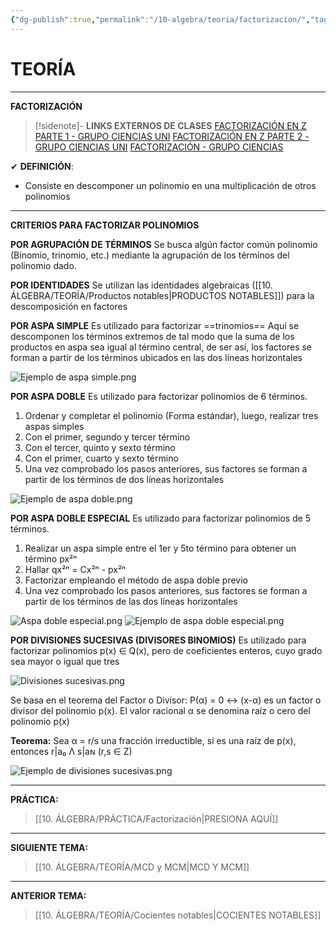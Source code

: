 ```yaml
---
{"dg-publish":true,"permalink":"/10-algebra/teoria/factorizacion/","tags":["Álgebra","Teoría"]}
---
```


# TEORÍA
---
**FACTORIZACIÓN** 

>[!sidenote]- **LINKS EXTERNOS DE CLASES** 
>[FACTORIZACIÓN EN Z PARTE 1 - GRUPO CIENCIAS UNI](https://youtu.be/IWyZlsd-ZlU?si=3w4MSb5ERutiWYYS) 
>[FACTORIZACIÓN EN Z PARTE 2 - GRUPO CIENCIAS UNI](https://youtu.be/tlHmuvwXLCE?si=meCIHjuFux1-Qjno) 
>[FACTORIZACIÓN - GRUPO CIENCIAS](https://www.youtube.com/live/ZV9mbyvbw0w?si=YlRSNb951pL9g5h6)

✔ **DEFINICIÓN**:
- Consiste en descomponer un polinomio en una multiplicación de otros polinomios

---
**CRITERIOS PARA FACTORIZAR POLINOMIOS**

**POR AGRUPACIÓN DE TÉRMINOS**
Se busca algún factor común polinomio (Binomio, trinomio, etc.) mediante la agrupación de los términos del polinomio dado.

**POR IDENTIDADES**
Se utilizan las identidades algebraicas ([[10. ÁLGEBRA/TEORÍA/Productos notables\|PRODUCTOS NOTABLES]]) para la descomposición en factores

**POR ASPA SIMPLE**
Es utilizado para factorizar ==trinomios==
Aquí se descomponen los términos extremos de tal modo que la suma de los productos en aspa sea igual al término central, de ser así, los factores se forman a partir de los términos ubicados en las dos líneas horizontales

![Ejemplo de aspa simple.png](/img/user/1.%20ELEMENTOS%20GR%C3%81FICOS/Ejemplo%20de%20aspa%20simple.png)

**POR ASPA DOBLE**
Es utilizado para factorizar polinomios de 6 términos.

1. Ordenar y completar el polinomio (Forma estándar), luego, realizar tres aspas simples
2. Con el primer, segundo y tercer término
3. Con el tercer, quinto y sexto término
4. Con el primer, cuarto y sexto término
5. Una vez comprobado los pasos anteriores, sus factores se forman a partir de los términos de dos líneas horizontales

![Ejemplo de aspa doble.png](/img/user/1.%20ELEMENTOS%20GR%C3%81FICOS/Ejemplo%20de%20aspa%20doble.png)

**POR ASPA DOBLE ESPECIAL**
Es utilizado para factorizar polinomios de 5 términos.

1. Realizar un aspa simple entre el 1er y 5to término para obtener un término px²ⁿ
2. Hallar qx²ⁿ = Cx²ⁿ - px²ⁿ
3. Factorizar empleando el método de aspa doble previo
4. Una vez comprobado los pasos anteriores, sus factores se forman a partir de los términos de las dos líneas horizontales

![Aspa doble especial.png](/img/user/1.%20ELEMENTOS%20GR%C3%81FICOS/Aspa%20doble%20especial.png)
![Ejemplo de aspa doble especial.png](/img/user/1.%20ELEMENTOS%20GR%C3%81FICOS/Ejemplo%20de%20aspa%20doble%20especial.png)

**POR DIVISIONES SUCESIVAS (DIVISORES BINOMIOS)**
Es utilizado para factorizar polinomios p(x) ∈ Q(x), pero de coeficientes enteros, cuyo grado sea mayor o igual que tres

![Divisiones sucesivas.png](/img/user/1.%20ELEMENTOS%20GR%C3%81FICOS/Divisiones%20sucesivas.png)

Se basa en el teorema del Factor o Divisor:
P(α) = 0 ↔ (x-α) es un factor o divisor del polinomio p(x). 
El valor racional α se denomina raíz o cero del polinomio p(x)

**Teorema:** Sea α = r/s una fracción irreductible, si es una raíz de p(x), entonces r|a₀ Λ s|aɴ (r,s ∈ Z)

![Ejemplo de divisiones sucesivas.png](/img/user/1.%20ELEMENTOS%20GR%C3%81FICOS/Ejemplo%20de%20divisiones%20sucesivas.png)

---
**PRÁCTICA:** 
>[[10. ÁLGEBRA/PRÁCTICA/Factorización\|PRESIONA AQUÍ]]

---
**SIGUIENTE TEMA:** 
>[[10. ÁLGEBRA/TEORÍA/MCD y MCM\|MCD Y MCM]]

---
**ANTERIOR TEMA:** 
>[[10. ÁLGEBRA/TEORÍA/Cocientes notables\|COCIENTES NOTABLES]]

